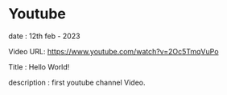 # Youtube
date : 12th feb - 2023

Video URL: https://www.youtube.com/watch?v=2Oc5TmqVuPo

Title : Hello World!

description : first youtube channel Video.
